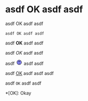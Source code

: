 asdf OK asdf asdf
=================

asdf OK asdf asdf

    asdf OK asdf asdf

asdf **OK** asdf asdf

asdf *OK* asdf asdf

asdf ![OK](asdf.gif) asdf asdf

asdf [OK](asdf) asdf asdf asdf

asdf `OK` asdf asdf

*[OK]: Okay